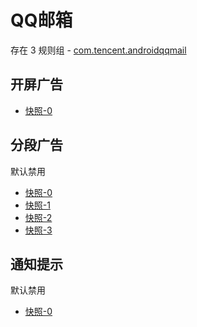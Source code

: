 # QQ邮箱

存在 3 规则组 - [com.tencent.androidqqmail](/src/apps/com.tencent.androidqqmail.ts)

## 开屏广告

- [快照-0](https://i.gkd.li/import/12775855)

## 分段广告

默认禁用

- [快照-0](https://i.gkd.li/import/12842757)
- [快照-1](https://i.gkd.li/import/12842775)
- [快照-2](https://i.gkd.li/import/12775857)
- [快照-3](https://i.gkd.li/import/12775862)

## 通知提示

默认禁用

- [快照-0](https://i.gkd.li/import/13043069)
